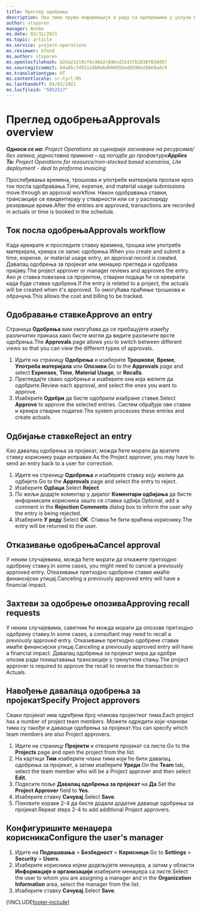 ```yaml
---
title: Преглед одобрења
description: Ова тема пружа информације о раду са одобрењима у услузи Project Operations.
author: stsporen
manager: Annbe
ms.date: 03/31/2021
ms.topic: article
ms.service: project-operations
ms.reviewer: kfend
ms.author: stsporen
ms.openlocfilehash: b2da22e10cf6c40a2c84bcd32437b2830f830d07
ms.sourcegitcommit: b4a05c7d5512d60abdb0d05bedd390e288e8adc9
ms.translationtype: HT
ms.contentlocale: sr-Cyrl-RS
ms.lasthandoff: 04/02/2021
ms.locfileid: "5852517"
---
```

# <a name="approvals-overview"></a><span data-ttu-id="62a97-103">Преглед одобрења</span><span class="sxs-lookup"><span data-stu-id="62a97-103">Approvals overview</span></span>

<span data-ttu-id="62a97-104">_**Односи се на:** Project Operations за сценарије засноване на ресурсима/без залиха, једноставна примена – од погодбе до профактуре_</span><span class="sxs-lookup"><span data-stu-id="62a97-104">_**Applies To:** Project Operations for resource/non-stocked based scenarios, Lite deployment - deal to proforma invoicing_</span></span>

<span data-ttu-id="62a97-105">Прослеђивања времена, трошкова и употребе материјала пролазе кроз ток посла одобравања.</span><span class="sxs-lookup"><span data-stu-id="62a97-105">Time, expense, and material usage submissions move through an approval workflow.</span></span> <span data-ttu-id="62a97-106">Након одобравања ставки, трансакције се евидентирају у стварности или се у распореду резервише време.</span><span class="sxs-lookup"><span data-stu-id="62a97-106">After the entries are approved, transactions are recorded in actuals or time is booked in the schedule.</span></span>

## <a name="approvals-workflow"></a><span data-ttu-id="62a97-107">Ток посла одобрења</span><span class="sxs-lookup"><span data-stu-id="62a97-107">Approvals workflow</span></span>
<span data-ttu-id="62a97-108">Када креирате и проследите ставку времена, трошка или употребе материјала, креира се запис одобрења.</span><span class="sxs-lookup"><span data-stu-id="62a97-108">When you create and submit a time, expense, or material usage entry, an approval record is created.</span></span> <span data-ttu-id="62a97-109">Давалац одобрења за пројекат или менаџер прегледа и одобрава пријаву.</span><span class="sxs-lookup"><span data-stu-id="62a97-109">The project approver or manager reviews and approves the entry.</span></span> <span data-ttu-id="62a97-110">Ако је ставка повезана са пројектом, стварни подаци ће се креирати када буде ставка одобрена.</span><span class="sxs-lookup"><span data-stu-id="62a97-110">If the entry is related to a project, the actuals will be created when it's approved.</span></span> <span data-ttu-id="62a97-111">То омогућава праћење трошкова и обрачуна.</span><span class="sxs-lookup"><span data-stu-id="62a97-111">This allows the cost and billing to be tracked.</span></span>

## <a name="approve-an-entry"></a><span data-ttu-id="62a97-112">Одобравање ставке</span><span class="sxs-lookup"><span data-stu-id="62a97-112">Approve an entry</span></span>
<span data-ttu-id="62a97-113">Страница **Одобрења** вам омогућава да се пребацујете између различитих приказа како бисте могли да видите различите врсте одобрења.</span><span class="sxs-lookup"><span data-stu-id="62a97-113">The **Approvals** page allows you to switch between different views so that you can view the different types of approvals.</span></span>
  
1. <span data-ttu-id="62a97-114">Идите на страницу **Одобрења** и изаберите **Трошкови**, **Време**, **Употреба материјала** или **Опозиви**.</span><span class="sxs-lookup"><span data-stu-id="62a97-114">Go to the **Approvals** page and select **Expenses**, **Time**, **Material Usage**, or **Recalls**.</span></span>
2. <span data-ttu-id="62a97-115">Прегледајте свако одобрење и изаберите она која желите да одобрите.</span><span class="sxs-lookup"><span data-stu-id="62a97-115">Review each approval, and select the ones you want to approve.</span></span>
3. <span data-ttu-id="62a97-116">Изаберите **Одобри** да бисте одобрили изабране ставке.</span><span class="sxs-lookup"><span data-stu-id="62a97-116">Select **Approve** to approve the selected entries.</span></span>
<span data-ttu-id="62a97-117">Систем обрађује ове ставке и креира стварне податке.</span><span class="sxs-lookup"><span data-stu-id="62a97-117">The system processes these entries and create actuals.</span></span>

## <a name="reject-an-entry"></a><span data-ttu-id="62a97-118">Одбијање ставке</span><span class="sxs-lookup"><span data-stu-id="62a97-118">Reject an entry</span></span>
<span data-ttu-id="62a97-119">Као давалац одобрења за пројекат, можда ћете морати да вратите ставку кориснику ради исправке.</span><span class="sxs-lookup"><span data-stu-id="62a97-119">As the Project approver, you may have to send an entry back to a user for correction.</span></span>
  
1. <span data-ttu-id="62a97-120">Идите на страницу **Одобрења** и изаберите ставку коју желите да одбијете.</span><span class="sxs-lookup"><span data-stu-id="62a97-120">Go to the **Approvals** page and select the entry to reject.</span></span> 
2. <span data-ttu-id="62a97-121">Изаберите **Одбаци**.</span><span class="sxs-lookup"><span data-stu-id="62a97-121">Select **Reject**.</span></span>
3. <span data-ttu-id="62a97-122">По жељи додајте коментар у дијалог **Коментари одбијања** да бисте информисали корисника зашто се ставка одбија.</span><span class="sxs-lookup"><span data-stu-id="62a97-122">Optional, add a comment in the **Rejection Comments** dialog box to inform the user why the entry is being rejected.</span></span>
4. <span data-ttu-id="62a97-123">Изаберите **У реду**.</span><span class="sxs-lookup"><span data-stu-id="62a97-123">Select **OK**.</span></span> <span data-ttu-id="62a97-124">Ставка ће бити враћена кориснику.</span><span class="sxs-lookup"><span data-stu-id="62a97-124">The entry will be returned to the user.</span></span>
  
## <a name="cancel-approval"></a><span data-ttu-id="62a97-125">Отказивање одобрења</span><span class="sxs-lookup"><span data-stu-id="62a97-125">Cancel approval</span></span>
<span data-ttu-id="62a97-126">У неким случајевима, можда ћете морати да откажете претходно одобрену ставку.</span><span class="sxs-lookup"><span data-stu-id="62a97-126">In some cases, you might need to cancel a previously approved entry.</span></span> <span data-ttu-id="62a97-127">Отказивање претходно одобрене ставке имаће финансијски утицај.</span><span class="sxs-lookup"><span data-stu-id="62a97-127">Canceling a previously approved entry will have a financial impact.</span></span> 

## <a name="approving-recall-requests"></a><span data-ttu-id="62a97-128">Захтеви за одобрење опозива</span><span class="sxs-lookup"><span data-stu-id="62a97-128">Approving recall requests</span></span>
<span data-ttu-id="62a97-129">У неким случајевима, саветник ће можда морати да опозове претходно одобрену ставку.</span><span class="sxs-lookup"><span data-stu-id="62a97-129">In some cases, a consultant may need to recall a previously approved entry.</span></span> <span data-ttu-id="62a97-130">Отказивање претходно одобрене ставке имаће финансијски утицај.</span><span class="sxs-lookup"><span data-stu-id="62a97-130">Canceling a previously approved entry will have a financial impact.</span></span> <span data-ttu-id="62a97-131">Давалац одобрења за пројекат мора да одобри опозив ради поништавања трансакције у тренутном стању.</span><span class="sxs-lookup"><span data-stu-id="62a97-131">The project approver is required to approve the recall to reverse the transaction in Actuals.</span></span>

## <a name="specify-project-approvers"></a><span data-ttu-id="62a97-132">Навођење давалаца одобрења за пројекат</span><span class="sxs-lookup"><span data-stu-id="62a97-132">Specify Project approvers</span></span>
<span data-ttu-id="62a97-133">Сваки пројекат има одређени број чланова пројектног тима.</span><span class="sxs-lookup"><span data-stu-id="62a97-133">Each project has a number of project team members.</span></span> <span data-ttu-id="62a97-134">Можете одредити који чланови тима су такође и даваоци одобрења за пројекат.</span><span class="sxs-lookup"><span data-stu-id="62a97-134">You can specify which team members are also Project approvers.</span></span>

1. <span data-ttu-id="62a97-135">Идите на страницу **Пројекти** и отворите пројекат са листе.</span><span class="sxs-lookup"><span data-stu-id="62a97-135">Go to the **Projects** page and open the project from the list.</span></span>
2. <span data-ttu-id="62a97-136">На картици **Тим** изаберите члана тима који ће бити давалац одобрења за пројекат, а затим изаберите **Уреди**.</span><span class="sxs-lookup"><span data-stu-id="62a97-136">On the **Team** tab, select the team member who will be a Project approver and then select **Edit**.</span></span>
3. <span data-ttu-id="62a97-137">Подесите поље **Давалац одобрења за пројекат** на **Да**.</span><span class="sxs-lookup"><span data-stu-id="62a97-137">Set the **Project Approver** field to **Yes**.</span></span>
4. <span data-ttu-id="62a97-138">Изаберите ставку **Сачувај**.</span><span class="sxs-lookup"><span data-stu-id="62a97-138">Select **Save**.</span></span>
5. <span data-ttu-id="62a97-139">Поновите кораке 2-4 да бисте додали додатне даваоце одобрења за пројекат.</span><span class="sxs-lookup"><span data-stu-id="62a97-139">Repeat steps 2-4 to add additional Project approvers.</span></span>

## <a name="configure-the-users-manager"></a><span data-ttu-id="62a97-140">Конфигуришите менаџера корисника</span><span class="sxs-lookup"><span data-stu-id="62a97-140">Configure the user's manager</span></span>

1. <span data-ttu-id="62a97-141">Идите на **Подешавања** > **Безбедност** > **Корисници**.</span><span class="sxs-lookup"><span data-stu-id="62a97-141">Go to **Settings** > **Security** > **Users**.</span></span>
2. <span data-ttu-id="62a97-142">Изаберите корисника којем додељујете менаџера, а затим у области **Информације о организацији** изаберите менаџера са листе.</span><span class="sxs-lookup"><span data-stu-id="62a97-142">Select the user to whom you are assigning a manager and in the **Organization Information** area, select the manager from the list.</span></span> 
3. <span data-ttu-id="62a97-143">Изаберите ставку **Сачувај**.</span><span class="sxs-lookup"><span data-stu-id="62a97-143">Select **Save**.</span></span>




[!INCLUDE[footer-include](../includes/footer-banner.md)]
